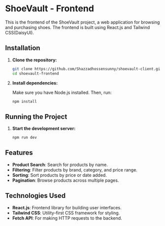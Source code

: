 # ShoeVault - Frontend

This is the frontend of the ShoeVault project, a web application for browsing and purchasing shoes. The frontend is built using React.js and Tailwind CSS(DaisyUI).

## Installation

1. **Clone the repository:**

   ```bash
   git clone https://github.com/Shazzadhossensunny/shoevault-client.git
   cd shoevault-frontend
   ```

2. **Install dependencies:**

   Make sure you have Node.js installed. Then, run:

   ```bash
   npm install
   ```

## Running the Project

1. **Start the development server:**

   ```bash
   npm run dev
   ```

## Features

- **Product Search**: Search for products by name.
- **Filtering**: Filter products by brand, category, and price range.
- **Sorting**: Sort products by price or date added.
- **Pagination**: Browse products across multiple pages.

## Technologies Used

- **React.js**: Frontend library for building user interfaces.
- **Tailwind CSS**: Utility-first CSS framework for styling.
- **Fetch API**: For making HTTP requests to the backend.
